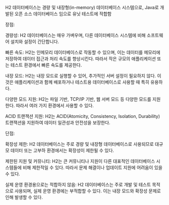 H2 데이터베이스는 경량 및 내장형(in-memory) 데이터베이스 시스템으로, Java로 개발된 오픈 소스 데이터베이스 임으로 유닛 테스트에 적합함

장점:

경량성: H2 데이터베이스는 매우 가벼우며, 다른 데이터베이스 시스템에 비해 소프트웨어 설치와 설정이 간단합니다.

빠른 속도: H2는 인메모리 데이터베이스로 작동할 수 있으며, 이는 데이터를 메모리에 저장하여 데이터 접근과 처리 속도를 향상시킨다. 따라서 작은 규모의 애플리케이션 또는 테스트 환경에서 빠른 속도를 제공한다.

내장 모드: H2는 내장 모드로 실행할 수 있어, 추가적인 서버 설정이 필요하지 않다. 이것은 애플리케이션과 함께 배포하거나 테스트용 데이터베이스로 사용할 때 특히 유용하다.

다양한 모드 지원: H2는 파일 기반, TCP/IP 기반, 웹 서버 모드 등 다양한 모드를 지원한다. 따라서 여러 가지 환경에서 사용할 수 있다.

ACID 트랜잭션 지원: H2는 ACID(Atomicity, Consistency, Isolation, Durability) 트랜잭션을 지원하여 데이터 일관성과 안전성을 보장한다.

단점:

확장성 제한: H2 데이터베이스는 주로 경량 및 내장형 데이터베이스로 사용되므로 대규모 데이터 또는 고부하 환경에서는 확장성이 제한될 수 있다.

제한된 지원 및 커뮤니티: H2는 큰 커뮤니티나 지원이 다른 대표적인 데이터베이스 시스템들에 비해 제한적일 수 있다. 따라서 문제 해결이나 업데이트 지원에 어려움이 있을 수 있다.

실제 운영 환경용으로는 적합하지 않음: H2 데이터베이스는 주로 개발 및 테스트 목적으로 사용되며, 실제 운영 환경에는 부적합할 수 있다. 이는 내장 모드와 확장성 문제로 인해 발생할 수 있다.
